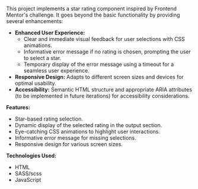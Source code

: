 This project implements a star rating component inspired by Frontend Mentor's challenge. It goes beyond the basic functionality by providing several enhancements:

* **Enhanced User Experience:**
  * Clear and immediate visual feedback for user selections with CSS animations.
  * Informative error message if no rating is chosen, prompting the user to select a star.
  * Temporary display of the error message using a timeout for a seamless user experience.
* **Responsive Design:** Adapts to different screen sizes and devices for optimal usability.
* **Accessibility:** Semantic HTML structure and appropriate ARIA attributes (to be implemented in future iterations) for accessibility considerations.

**Features:**

* Star-based rating selection.
* Dynamic display of the selected rating in the output section.
* Eye-catching CSS animations to highlight user interactions.
* Informative error message for missing selections.
* Responsive design for various screen sizes.

**Technologies Used:**

* HTML
* SASS/scss
* JavaScript